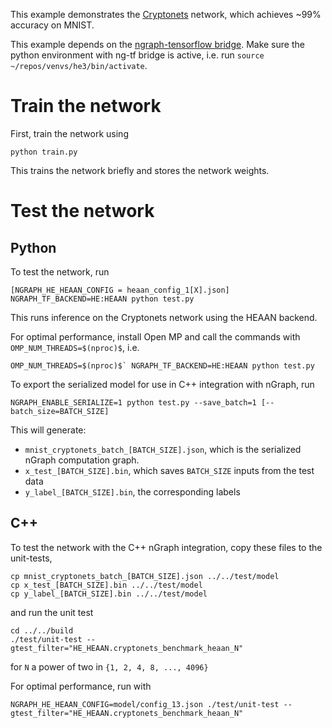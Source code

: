 This example demonstrates the [Cryptonets](https://www.microsoft.com/en-us/research/publication/cryptonets-applying-neural-networks-to-encrypted-data-with-high-throughput-and-accuracy/) network, which achieves ~99% accuracy on MNIST.

This example depends on the [ngraph-tensorflow bridge](https://github.com/NervanaSystems/ngraph-tensorflow-bridge/). Make sure the python environment with ng-tf bridge is active, i.e. run `source ~/repos/venvs/he3/bin/activate`.

# Train the network
First, train the network using
```
python train.py
```
This trains the network briefly and stores the network weights.

# Test the network
## Python
To test the network, run
```
[NGRAPH_HE_HEAAN_CONFIG = heaan_config_1[X].json] NGRAPH_TF_BACKEND=HE:HEAAN python test.py
```

This runs inference on the Cryptonets network using the HEAAN backend.

For optimal performance, install Open MP and call the commands with `OMP_NUM_THREADS=$(nproc)$`, i.e.
```
OMP_NUM_THREADS=$(nproc)$` NGRAPH_TF_BACKEND=HE:HEAAN python test.py
```

To export the serialized model for use in C++ integration with nGraph, run
```
NGRAPH_ENABLE_SERIALIZE=1 python test.py --save_batch=1 [--batch_size=BATCH_SIZE]
```

This will generate:
* `mnist_cryptonets_batch_[BATCH_SIZE].json`, which is the serialized nGraph computation graph.
* `x_test_[BATCH_SIZE].bin`, which saves `BATCH_SIZE` inputs from the test data
* `y_label_[BATCH_SIZE].bin`, the corresponding labels

## C++
To test the network with the C++ nGraph integration, copy these files to the unit-tests,
```
cp mnist_cryptonets_batch_[BATCH_SIZE].json ../../test/model
cp x_test_[BATCH_SIZE].bin ../../test/model
cp y_label_[BATCH_SIZE].bin ../../test/model
```
and run the unit test
```
cd ../../build
./test/unit-test --gtest_filter="HE_HEAAN.cryptonets_benchmark_heaan_N"
```
for `N` a power of two in `{1, 2, 4, 8, ..., 4096}`

For optimal performance, run with
```
NGRAPH_HE_HEAAN_CONFIG=model/config_13.json ./test/unit-test --gtest_filter="HE_HEAAN.cryptonets_benchmark_heaan_N"
```

